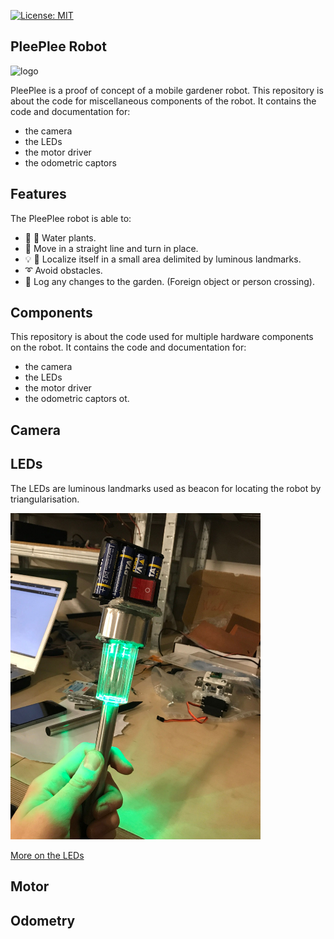
[![License: MIT](https://img.shields.io/badge/License-MIT-yellow.svg)](https://opensource.org/licenses/MIT)

## PleePlee Robot

![logo](https://github.com/pleeplee-robot/location/blob/master/resources/logo-pleeplee.png)

PleePlee is a proof of concept of a mobile gardener robot.
This repository is about the code for miscellaneous components of the robot.
It contains the code and documentation for:
- the camera
- the LEDs
- the motor driver
- the odometric captors

## Features

The PleePlee robot is able to:
- :seedling: :shower: Water plants.
- :car: Move in a straight line and turn in place.
- :bulb: :satellite: Localize itself in a small area delimited by luminous landmarks.
- :curly_loop: Avoid obstacles.
- :eyes: Log any changes to the garden. (Foreign object or person crossing).

## Components

This repository is about the code used for multiple hardware components on
the robot.
It contains the code and documentation for:
- the camera
- the LEDs
- the motor driver
- the odometric captors
ot.

## Camera

## LEDs

The LEDs are luminous landmarks used as beacon for locating the robot
by triangularisation.

<img src="leds/assets/led1.jpg" width="400">

[More on the LEDs](leds/README.md)

## Motor

## Odometry
